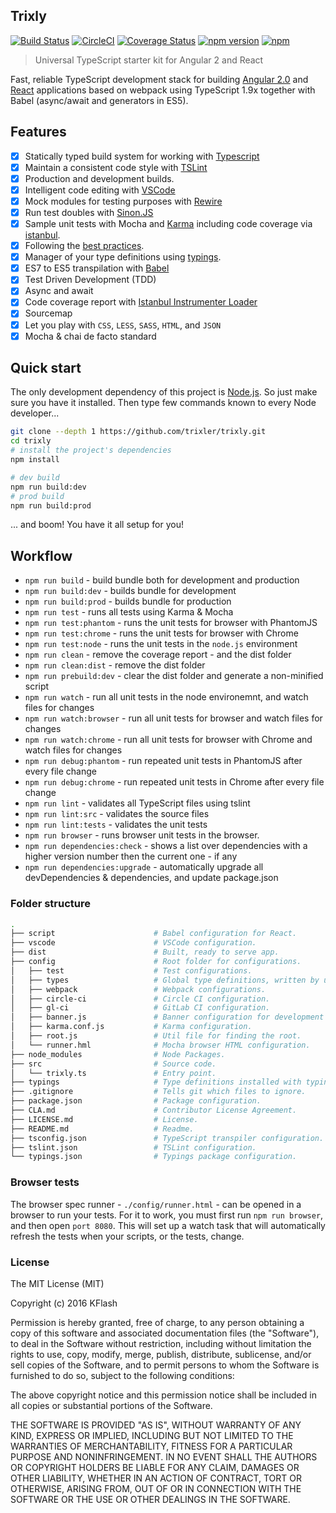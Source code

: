 ## Trixly

[![Build Status](https://travis-ci.org/trixler/trixly.svg?branch=master)](https://travis-ci.org/trixler/trixly)
[![CircleCI](https://circleci.com/gh/trixler/trixly.svg?style=svg)](https://circleci.com/gh/trixler/trixly)
[![Coverage Status](https://coveralls.io/repos/github/trixler/trixly/badge.svg?branch=master)](https://coveralls.io/github/trixler/trixly?branch=master)
[![npm version](https://badge.fury.io/js/trixly.svg)](https://badge.fury.io/js/trixly)
[![npm](https://img.shields.io/npm/l/express.svg?style=flat-square)](https://github.com/trixler/trixly/blob/master/LICENSE.md)

> Universal TypeScript starter kit for Angular 2 and React

Fast, reliable TypeScript development stack for building [Angular 2.0](https://angularjs.org/) and [React](https://github.com/facebook/react) applications
based on webpack using TypeScript 1.9x together with Babel (async/await and generators in ES5).

## Features

- [x] Statically typed build system for working with [Typescript](https://www.typescriptlang.org/)
- [x] Maintain a consistent code style with [TSLint](https://palantir.github.io/tslint/)
- [x] Production and development builds.
- [x] Intelligent code editing with [VSCode](https://code.visualstudio.com/)
- [x] Mock modules for testing purposes with [Rewire](https://github.com/speedskater/babel-plugin-rewire)
- [x] Run test doubles with [Sinon.JS](http://sinonjs.org/)
- [x] Sample unit tests with Mocha and [Karma](http://karma-runner.github.io/0.13/index.html) including code coverage via [istanbul](https://gotwarlost.github.io/istanbul/).
- [x] Following the [best practices](https://angular.io/styleguide).
- [x] Manager of your type definitions using [typings](https://github.com/typings/typings).
- [x] ES7 to ES5 transpilation with [Babel](http://babeljs.io/)
- [x] Test Driven Development (TDD)
- [x] Async and await
- [x] Code coverage report with [Istanbul Instrumenter Loader](https://github.com/deepsweet/istanbul-instrumenter-loader)
- [x] Sourcemap
- [x] Let you play with `CSS`, `LESS`, `SASS`, `HTML`, and `JSON`
- [x] Mocha & chai de facto standard

## Quick start

The only development dependency of this project is [Node.js](https://nodejs.org/en/). So just make sure you have it installed. Then
type few commands known to every Node developer...

```bash
git clone --depth 1 https://github.com/trixler/trixly.git
cd trixly
# install the project's dependencies
npm install

# dev build
npm run build:dev
# prod build
npm run build:prod
```
... and boom! You have it all setup for you!

## Workflow

* `npm run build` - build bundle both for development and production
* `npm run build:dev` -  builds bundle for development
* `npm run build:prod` - builds bundle for production
* `npm run test` - runs all tests using Karma & Mocha
* `npm run test:phantom` - runs the unit tests for browser with PhantomJS
* `npm run test:chrome` - runs the unit tests for browser with Chrome
* `npm run test:node` - runs the unit tests in the `node.js` environment
* `npm run clean` - remove the coverage report - and the dist folder
* `npm run clean:dist` - remove the dist folder
* `npm run prebuild:dev` - clear the dist folder and generate a non-minified script
* `npm run watch` - run all unit tests in the node environemnt, and watch files for changes
* `npm run watch:browser` - run all unit tests for browser and watch files for changes
* `npm run watch:chrome` - run all unit tests for browser with Chrome and watch files for changes
* `npm run debug:phantom` - run repeated unit tests in PhantomJS after every file change
* `npm run debug:chrome` - run repeated unit tests in Chrome after every file change
* `npm run lint` - validates all TypeScript files using tslint
* `npm run lint:src` - validates the source files
* `npm run lint:tests` - validates the unit tests
* `npm run browser` - runs browser unit tests in the browser.
* `npm run dependencies:check` - shows a list over dependencies with a higher version number then the current one - if any
* `npm run dependencies:upgrade` - automatically upgrade all devDependencies & dependencies, and update package.json

### Folder structure

```bash
.
├── script                      # Babel configuration for React.
├── vscode                      # VSCode configuration.
├── dist                        # Built, ready to serve app.
├── config                      # Root folder for configurations.
│   ├── test                    # Test configurations.
│   ├── types                   # Global type definitions, written by us.
│   ├── webpack                 # Webpack configurations.
│   ├── circle-ci               # Circle CI configuration.
│   ├── gl-ci                   # GitLab CI configuration.
│   ├── banner.js               # Banner configuration for development builds
│   ├── karma.conf.js           # Karma configuration.
│   ├── root.js                 # Util file for finding the root.
│   └── runner.hml              # Mocha browser HTML configuration.
├── node_modules                # Node Packages.
├── src                         # Source code.
│   └── trixly.ts               # Entry point.
├── typings                     # Type definitions installed with typings.
├── .gitignore                  # Tells git which files to ignore.
├── package.json                # Package configuration.
├── CLA.md                      # Contributor License Agreement.
├── LICENSE.md                  # License.
├── README.md                   # Readme.
├── tsconfig.json               # TypeScript transpiler configuration.
├── tslint.json                 # TSLint configuration.
└── typings.json                # Typings package configuration.
```

### Browser tests

The browser spec runner - `./config/runner.html` - can be opened in a browser to run your tests. For it to work, you must first run `npm run browser`, and then
open `port 8080`. This will set up a watch task that will automatically refresh the tests when your scripts, or the tests, change.


### License

The MIT License (MIT)

Copyright (c) 2016 KFlash

Permission is hereby granted, free of charge, to any person obtaining a copy of this software and associated documentation files (the "Software"), to deal in the
Software without restriction, including without limitation the rights to use, copy, modify, merge, publish, distribute, sublicense, and/or sell copies of the Software,
and to permit persons to whom the Software is furnished to do so, subject to the following conditions:

The above copyright notice and this permission notice shall be included in all copies or substantial portions of the Software.

THE SOFTWARE IS PROVIDED "AS IS", WITHOUT WARRANTY OF ANY KIND, EXPRESS OR IMPLIED, INCLUDING BUT NOT LIMITED TO THE WARRANTIES OF MERCHANTABILITY, FITNESS FOR A
PARTICULAR PURPOSE AND NONINFRINGEMENT. IN NO EVENT SHALL THE AUTHORS OR COPYRIGHT HOLDERS BE LIABLE FOR ANY CLAIM, DAMAGES OR OTHER LIABILITY, WHETHER IN AN ACTION
OF CONTRACT, TORT OR OTHERWISE, ARISING FROM, OUT OF OR IN CONNECTION WITH THE SOFTWARE OR THE USE OR OTHER DEALINGS IN THE SOFTWARE.
